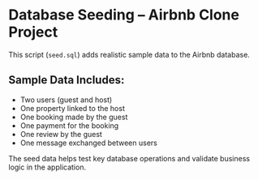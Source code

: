 # Database Seeding – Airbnb Clone Project

This script (`seed.sql`) adds realistic sample data to the Airbnb database.

## Sample Data Includes:
- Two users (guest and host)
- One property linked to the host
- One booking made by the guest
- One payment for the booking
- One review by the guest
- One message exchanged between users

The seed data helps test key database operations and validate business logic in the application.